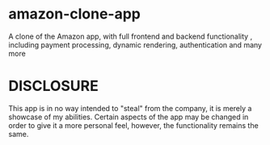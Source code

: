 # amazon-clone-app
  A clone of the Amazon app, with full frontend and backend functionality , including payment processing, dynamic rendering, authentication and many more
# DISCLOSURE
  This app is in no way intended to "steal" from the company, it is merely a showcase of my abilities. Certain aspects of the app may be changed in order to give it a more personal feel, however, the functionality remains the same. 